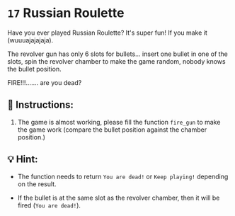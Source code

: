 # `17` Russian Roulette

Have you ever played Russian Roulette? It's super fun! If you make it (wuuuajajajaja).

The revolver gun has only 6 slots for bullets... insert one bullet in one of the slots,
spin the revolver chamber to make the game random, nobody knows the bullet position.

FIRE!!!....... are you dead?


## 📝 Instructions:

1. The game is almost working, please fill the function `fire_gun` to make the game work
(compare the bullet position against the chamber position.)


## 💡 Hint:

- The function needs to return `You are dead!` or `Keep playing!` depending on the result.

- If the bullet is at the same slot as the revolver chamber, then it will be fired (`You are dead!`).
